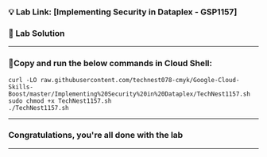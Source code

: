 ### 💡 Lab Link: [Implementing Security in Dataplex - GSP1157]

### 🚀 Lab Solution 

---
### 🚨Copy and run the below commands in Cloud Shell:

```
curl -LO raw.githubusercontent.com/technest078-cmyk/Google-Cloud-Skills-Boost/master/Implementing%20Security%20in%20Dataplex/TechNest1157.sh
sudo chmod +x TechNest1157.sh
./TechNest1157.sh
```

---

### Congratulations, you're all done with the lab 

---
